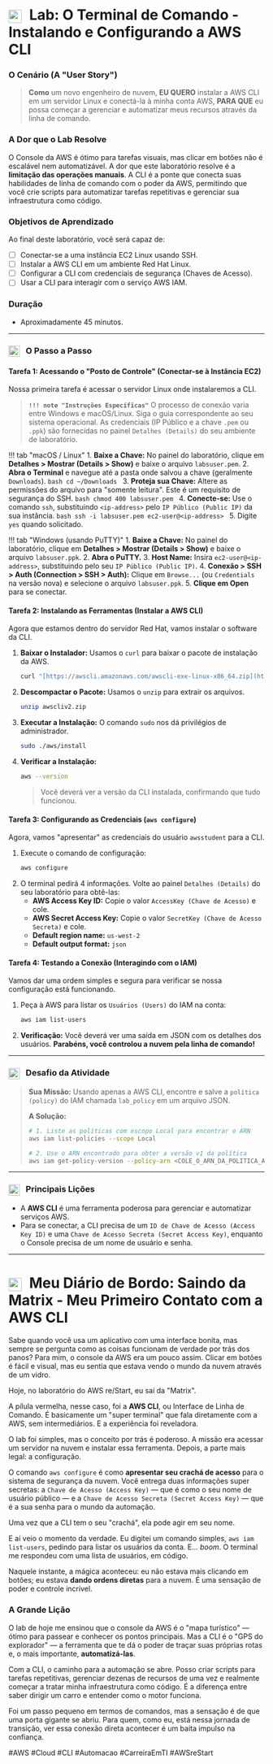 # <img src="https://api.iconify.design/logos/aws-cli.svg?color=currentColor" width="26" style="vertical-align:middle; margin-right:8px;" /> Lab: O Terminal de Comando - Instalando e Configurando a AWS CLI

### O Cenário (A "User Story")

> **Como** um novo engenheiro de nuvem, **EU QUERO** instalar a AWS CLI em um servidor Linux e conectá-la à minha conta AWS, **PARA QUE** eu possa começar a gerenciar e automatizar meus recursos através da linha de comando.

### A Dor que o Lab Resolve

O Console da AWS é ótimo para tarefas visuais, mas clicar em botões não é escalável nem automatizável. A dor que este laboratório resolve é a **limitação das operações manuais**. A CLI é a ponte que conecta suas habilidades de linha de comando com o poder da AWS, permitindo que você crie scripts para automatizar tarefas repetitivas e gerenciar sua infraestrutura como código.

### Objetivos de Aprendizado
Ao final deste laboratório, você será capaz de:
* [ ] Conectar-se a uma instância EC2 Linux usando SSH.
* [ ] Instalar a AWS CLI em um ambiente Red Hat Linux.
* [ ] Configurar a CLI com credenciais de segurança (Chaves de Acesso).
* [ ] Usar a CLI para interagir com o serviço AWS IAM.

### Duração
* Aproximadamente 45 minutos.

---

### <img src="https://api.iconify.design/mdi/rocket-launch-outline.svg?color=currentColor" width="22" style="vertical-align:middle; margin-right:8px;" /> O Passo a Passo

#### Tarefa 1: Acessando o "Posto de Controle" (Conectar-se à Instância EC2)
Nossa primeira tarefa é acessar o servidor Linux onde instalaremos a CLI.

> **`!!! note "Instruções Específicas"`**
> O processo de conexão varia entre Windows e macOS/Linux. Siga o guia correspondente ao seu sistema operacional. As credenciais (IP Público e a chave `.pem` ou `.ppk`) são fornecidas no painel `Detalhes (Details)` do seu ambiente de laboratório.

!!! tab "macOS / Linux"
    1.  **Baixe a Chave:** No painel do laboratório, clique em **Detalhes > Mostrar (Details > Show)** e baixe o arquivo `labsuser.pem`.
    2.  **Abra o Terminal** e navegue até a pasta onde salvou a chave (geralmente `Downloads`).
        ```bash
        cd ~/Downloads
        ```
    3.  **Proteja sua Chave:** Altere as permissões do arquivo para "somente leitura". Este é um requisito de segurança do SSH.
        ```bash
        chmod 400 labsuser.pem
        ```
    4.  **Conecte-se:** Use o comando `ssh`, substituindo `<ip-address>` pelo `IP Público (Public IP)` da sua instância.
        ```bash
        ssh -i labsuser.pem ec2-user@<ip-address>
        ```
    5.  Digite `yes` quando solicitado.

!!! tab "Windows (usando PuTTY)"
    1.  **Baixe a Chave:** No painel do laboratório, clique em **Detalhes > Mostrar (Details > Show)** e baixe o arquivo `labsuser.ppk`.
    2.  **Abra o PuTTY.**
    3.  **Host Name:** Insira `ec2-user@<ip-address>`, substituindo pelo seu `IP Público (Public IP)`.
    4.  **Conexão > SSH > Auth (Connection > SSH > Auth):** Clique em `Browse...` (ou `Credentials` na versão nova) e selecione o arquivo `labsuser.ppk`.
    5.  **Clique em Open** para se conectar.

#### Tarefa 2: Instalando as Ferramentas (Instalar a AWS CLI)
Agora que estamos dentro do servidor Red Hat, vamos instalar o software da CLI.

1.  **Baixar o Instalador:** Usamos o `curl` para baixar o pacote de instalação da AWS.
    ```bash
    curl "[https://awscli.amazonaws.com/awscli-exe-linux-x86_64.zip](https://awscli.amazonaws.com/awscli-exe-linux-x86_64.zip)" -o "awscliv2.zip"
    ```
2.  **Descompactar o Pacote:** Usamos o `unzip` para extrair os arquivos.
    ```bash
    unzip awscliv2.zip
    ```
3.  **Executar a Instalação:** O comando `sudo` nos dá privilégios de administrador.
    ```bash
    sudo ./aws/install
    ```
4.  **Verificar a Instalação:**
    ```bash
    aws --version
    ```
    > Você deverá ver a versão da CLI instalada, confirmando que tudo funcionou.

#### Tarefa 3: Configurando as Credenciais (`aws configure`)
Agora, vamos "apresentar" as credenciais do usuário `awsstudent` para a CLI.

1.  Execute o comando de configuração:
    ```bash
    aws configure
    ```
2.  O terminal pedirá 4 informações. Volte ao painel `Detalhes (Details)` do seu laboratório para obtê-las:
    * **AWS Access Key ID:** Copie o valor `AccessKey (Chave de Acesso)` e cole.
    * **AWS Secret Access Key:** Copie o valor `SecretKey (Chave de Acesso Secreta)` e cole.
    * **Default region name:** `us-west-2`
    * **Default output format:** `json`

#### Tarefa 4: Testando a Conexão (Interagindo com o IAM)
Vamos dar uma ordem simples e segura para verificar se nossa configuração está funcionando.

1.  Peça à AWS para listar os `Usuários (Users)` do IAM na conta:
    ```bash
    aws iam list-users
    ```
2.  **Verificação:** Você deverá ver uma saída em JSON com os detalhes dos usuários. **Parabéns, você controlou a nuvem pela linha de comando!**

---

### <img src="https://api.iconify.design/mdi/puzzle-check-outline.svg?color=currentColor" width="22" style="vertical-align:middle; margin-right:8px;" /> Desafio da Atividade

> **Sua Missão:** Usando apenas a AWS CLI, encontre e salve a `política (policy)` do IAM chamada `lab_policy` em um arquivo JSON.
>
> **A Solução:**
> ```bash
> # 1. Liste as políticas com escopo Local para encontrar o ARN
> aws iam list-policies --scope Local
> 
> # 2. Use o ARN encontrado para obter a versão v1 da política
> aws iam get-policy-version --policy-arn <COLE_O_ARN_DA_POLITICA_AQUI> --version-id v1 > lab_policy.json
> ```

---

### <img src="https://api.iconify.design/mdi/star-four-points.svg?color=currentColor" width="22" style="vertical-align:middle; margin-right:8px;" /> Principais Lições
* A **AWS CLI** é uma ferramenta poderosa para gerenciar e automatizar serviços AWS.
* Para se conectar, a CLI precisa de um `ID de Chave de Acesso (Access Key ID)` e uma `Chave de Acesso Secreta (Secret Access Key)`, enquanto o Console precisa de um nome de usuário e senha.

---

# <img src="https://api.iconify.design/mdi/matrix.svg?color=currentColor" width="26" style="vertical-align:middle; margin-right:8px;" /> Meu Diário de Bordo: Saindo da Matrix - Meu Primeiro Contato com a AWS CLI

Sabe quando você usa um aplicativo com uma interface bonita, mas sempre se pergunta como as coisas funcionam de verdade por trás dos panos? Para mim, o console da AWS era um pouco assim. Clicar em botões é fácil e visual, mas eu sentia que estava vendo o mundo da nuvem através de um vidro.

Hoje, no laboratório do AWS re/Start, eu saí da "Matrix".

A pílula vermelha, nesse caso, foi a **AWS CLI**, ou Interface de Linha de Comando. É basicamente um "super terminal" que fala diretamente com a AWS, sem intermediários. E a experiência foi reveladora.

O lab foi simples, mas o conceito por trás é poderoso. A missão era acessar um servidor na nuvem e instalar essa ferramenta. Depois, a parte mais legal: a configuração.

O comando `aws configure` é como **apresentar seu crachá de acesso** para o sistema de segurança da nuvem. Você entrega duas informações super secretas: a `Chave de Acesso (Access Key)` — que é como o seu nome de usuário público — e a `Chave de Acesso Secreta (Secret Access Key)` — que é a sua senha para o mundo da automação.

Uma vez que a CLI tem o seu "crachá", ela pode agir em seu nome.

E aí veio o momento da verdade. Eu digitei um comando simples, `aws iam list-users`, pedindo para listar os usuários da conta. E... *boom*. O terminal me respondeu com uma lista de usuários, em código.

Naquele instante, a mágica aconteceu: eu não estava mais clicando em botões; eu estava **dando ordens diretas** para a nuvem. É uma sensação de poder e controle incrível.

### A Grande Lição

O lab de hoje me ensinou que o console da AWS é o "mapa turístico" — ótimo para passear e conhecer os pontos principais. Mas a CLI é o "GPS do explorador" — a ferramenta que te dá o poder de traçar suas próprias rotas e, o mais importante, **automatizá-las**.

Com a CLI, o caminho para a automação se abre. Posso criar scripts para tarefas repetitivas, gerenciar dezenas de recursos de uma vez e realmente começar a tratar minha infraestrutura como código. É a diferença entre saber dirigir um carro e entender como o motor funciona.

Foi um passo pequeno em termos de comandos, mas a sensação é de que uma porta gigante se abriu. Para quem, como eu, está nessa jornada de transição, ver essa conexão direta acontecer é um baita impulso na confiança.

#AWS #Cloud #CLI #Automacao #CarreiraEmTI #AWSreStart
